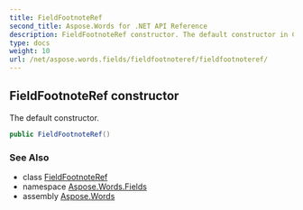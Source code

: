 ```yaml
---
title: FieldFootnoteRef
second_title: Aspose.Words for .NET API Reference
description: FieldFootnoteRef constructor. The default constructor in C#.
type: docs
weight: 10
url: /net/aspose.words.fields/fieldfootnoteref/fieldfootnoteref/
---
```

## FieldFootnoteRef constructor

The default constructor.

```csharp
public FieldFootnoteRef()
```

### See Also

* class [FieldFootnoteRef](../)
* namespace [Aspose.Words.Fields](../../fieldfootnoteref/)
* assembly [Aspose.Words](../../../)

